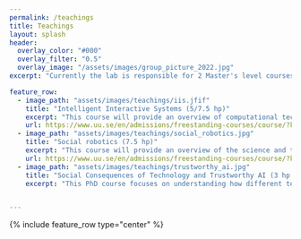 ```yaml
---
permalink: /teachings
title: Teachings
layout: splash
header:
  overlay_color: "#000"
  overlay_filter: "0.5"
  overlay_image: "/assets/images/group_picture_2022.jpg"
excerpt: "Currently the lab is responsible for 2 Master's level courses and a PhD-level course."

feature_row:
  - image_path: "assets/images/teachings/iis.jfif"
    title: "Intelligent Interactive Systems (5/7.5 hp)"
    excerpt: "This course will provide an overview of computational techniques for intelligent, embodied interactive systems, including approaches for perception (e.g., vision and other modalities of perception), learning and interaction abilities. The course will involve computer vision techniques, behaviour generation/control and machine learning-based approaches that can be used to analyse and adapt to humans interacting with embodied machines."
    url: https://www.uu.se/en/admissions/freestanding-courses/course/?kKod=1MD032&typ=1
  - image_path: "assets/images/teachings/social_robotics.jpg"
    title: "Social robotics (7.5 hp)"
    excerpt: "This course will provide an overview of the science and technology of human-robot interaction; theories and methods for the design and evaluation of robots interacting with human users; fundamentals of verbal and non-verbal communication for situated interaction with physical robots."
    url: https://www.uu.se/en/admissions/freestanding-courses/course/?kKod=1MD300&typ=1
  - image_path: "assets/images/teachings/trustworthy_ai.jpg"
    title: "Social Consequences of Technology and Trustworthy AI (3 hp per semester)"
    excerpt: "This PhD course focuses on understanding how different technologies are deployed in our lives and their impact on individuals and society. Participants of this course will study how gender, racial, and social status biases encountered in datasets and algorithms aimed to make crucial decisions in our everyday lives lead to unfair discrimination. Participants will reflect on the technical advances and research to account for inclusion and diversity. Also, they will study different approaches to avoid data bias and algorithmic discrimination crucial to creating a more trustworthy AI and more fairness in IT."


---
```


{% include feature_row type="center" %}
